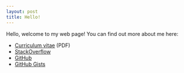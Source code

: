 ```yaml
---
layout: post
title: Hello!
---
```


Hello, welcome to my web page!  You can find out more about me here:

* [Curriculum vitae](\.\./cv.pdf) (PDF)
* [StackOverflow](https://stackoverflow.com/users/1904943/victoria-stuart)
* [GitHub](https://github.com/victoriastuart)
* [GitHub Gists](https://gist.github.com/victoriastuart)
